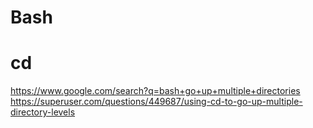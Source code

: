 # Bash
# cd
https://www.google.com/search?q=bash+go+up+multiple+directories https://superuser.com/questions/449687/using-cd-to-go-up-multiple-directory-levels 
